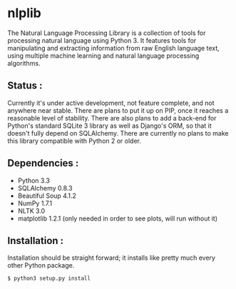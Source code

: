 nlplib
======

The Natural Language Processing Library is a collection of tools for processing
natural language using Python 3. It features tools for manipulating and
extracting information from raw English language text, using multiple machine
learning and natural language processing algorithms.

## Status :
Currently it's under active development, not feature complete, and not anywhere
near stable. There are plans to put it up on PIP, once it reaches a reasonable
level of stability. There are also plans to add a back-end for Python's
standard SQLite 3 library as well as Django's ORM, so that it doesn't fully
depend on SQLAlchemy. There are currently no plans to make this library
compatible with Python 2 or older.

## Dependencies :
* Python 3.3
* SQLAlchemy 0.8.3
* Beautiful Soup 4.1.2
* NumPy 1.7.1
* NLTK 3.0
* matplotlib 1.2.1 (only needed in order to see plots, will run without it)

## Installation :
Installation should be straight forward; it installs like pretty much every
other Python package.

```bash
$ python3 setup.py install
```
